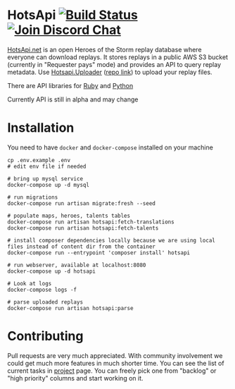 # HotsApi [![Build Status](https://travis-ci.org/hotsapi/hotsapi.svg?branch=master)](https://travis-ci.org/hotsapi/hotsapi) [![Join Discord Chat](https://img.shields.io/discord/650747275886198815?label=Discord&logo=discord)](https://discord.gg/cADfdFP)

[HotsApi.net](https://hotsapi.net/) is an open Heroes of the Storm replay database where everyone can download replays. It stores replays in a public AWS S3 bucket (currently in "Requester pays" mode) and provides an API to query replay metadata. Use  [Hotsapi.Uploader](https://hotsapi.net/upload) ([repo link](https://github.com/poma/Hotsapi.Uploader)) to upload your replay files.

There are API libraries for [Ruby](https://github.com/tbuehlmann/hots_api) and [Python](https://github.com/MakiseKurisu/hotsapi)

Currently API is still in alpha and may change

# Installation

You need to have `docker` and `docker-compose` installed on your machine

```shell script
cp .env.example .env
# edit env file if needed

# bring up mysql service
docker-compose up -d mysql

# run migrations 
docker-compose run artisan migrate:fresh --seed

# populate maps, heroes, talents tables
docker-compose run artisan hotsapi:fetch-translations
docker-compose run artisan hotsapi:fetch-talents

# install composer dependencies locally because we are using local files instead of content dir from the container
docker-compose run --entrypoint 'composer install' hotsapi

# run webserver, available at localhost:8080
docker-compose up -d hotsapi

# Look at logs
docker-compose logs -f

# parse uploaded replays
docker-compose run artisan hotsapi:parse
```

# Contributing

Pull requests are very much appreciated. With community involvement we could get much more features in much shorter time. You can see the list of current tasks in [project](https://github.com/poma/hotsapi/projects/1) page. You can freely pick one from "backlog" or "high priority" columns and start working on it.
